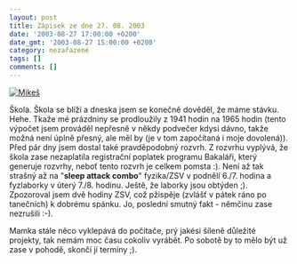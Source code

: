 ```yaml
---
layout: post
title: Zápisek ze dne 27. 08. 2003
date: '2003-08-27 17:00:00 +0200'
date_gmt: '2003-08-27 15:00:00 +0200'
category: nezařazené
tags: []
comments: []
---
```

<p>
<div >  <a href="%base_url%/assets/old-images/mikes.jpg"><img alt="Mikeš" src="%base_url%/assets/old-images/mikes.jpg"></a>  </div>
<p>Škola. Škola se blíží a dneska jsem se konečně dověděl, že máme stávku. Hehe. Tkaže mé prázdniny se prodloužily  z 1941 hodin na 1965 hodin (tento výpočet jsem prováděl nepřesně v někdy podvečer kdysi dávno, takže možná není  úplně přesný, ale měl by (je v tom započítaná i moje dovolená)). Před pár dny jsem dostal také pravděpodobný rozvrh.  Z rozvrhu vyplývá, že škola zase nezaplatila registrační poplatek programu Bakaláři, který generuje rozvrhy,  neboť tento rozvrh je celkem pomsta :). Není až tak strašný až na "<span style="font-weight:bold">sleep attack combo</span>"  fyzika/ZSV v podnělí 6./7.  hodina a fyzlaborky v úterý 7./8. hodinu. Ještě, že laborky jsou obtýden ;). Zpozoroval jsem dvě hodiny ZSV, což  pžispěje (zvlášť v pátek ráno po tanečních) k dobrému spánku. Jo, poslední smutný fakt -  němčinu zase nezrušili :-).</p>
<p>Mamka stále něco vyklepává do počítače, prý jakési šíleně důležité projekty, tak nemám moc času cokoliv  vyrábět. Po sobotě by to mělo být už zase v pohodě, skončí jí termíny ;).</p>
